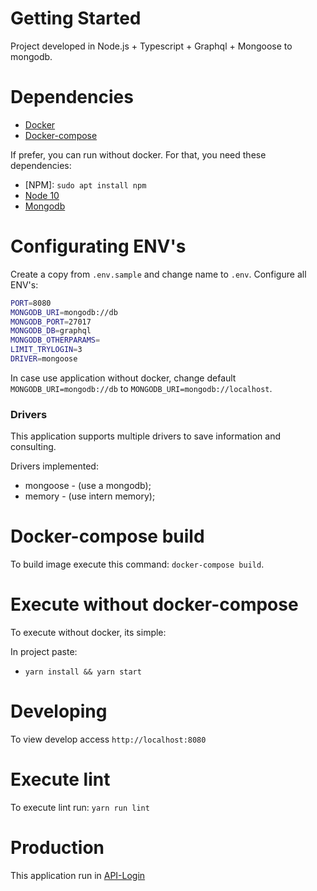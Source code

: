 # Getting Started

Project developed in Node.js + Typescript + Graphql + Mongoose to mongodb.

# Dependencies

* [Docker](https://docs.docker.com/engine/install/ubuntu/)
* [Docker-compose](https://docs.docker.com/compose/install/)

If prefer, you can run without docker. For that, you need these dependencies:

* [NPM]: `sudo apt install npm`
* [Node 10](https://nodejs.org/en/download/package-manager/)
* [Mongodb](https://docs.mongodb.com/manual/tutorial/install-mongodb-on-ubuntu/)


# Configurating ENV's

Create a copy from `.env.sample` and change name to `.env`.
Configure all ENV's:
```bash
PORT=8080
MONGODB_URI=mongodb://db
MONGODB_PORT=27017
MONGODB_DB=graphql
MONGODB_OTHERPARAMS=
LIMIT_TRYLOGIN=3
DRIVER=mongoose
```

In case use application without docker, change default `MONGODB_URI=mongodb://db` to `MONGODB_URI=mongodb://localhost`.

### Drivers

This application supports multiple drivers to save information and consulting.

Drivers implemented:
 * mongoose - (use a mongodb);
 * memory - (use intern memory);

# Docker-compose build

To build image execute this command: `docker-compose build`.

# Execute without docker-compose

To execute without docker, its simple:

In project paste:
 - `yarn install && yarn start`

# Developing

To view develop access `http://localhost:8080`

# Execute lint

To execute lint run: `yarn run lint`

# Production

This application run in [API-Login](https://app-login-andersonrosty.herokuapp.com)
